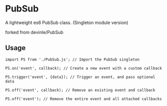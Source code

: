 # PubSub
A lightweight es6 PubSub class. (Singleton module version)

forked from devinle/PubSub

## Usage
`import PS from './PubSub.js'; // Import the PubSub singleton`


`PS.on('event', callback); // Create a new event with a custom callback`

`PS.trigger('event', {data}); // Trigger an event, and pass optional data`

`PS.off('event', callback); // Remove an existing event and callback`

`PS.off('event'); // Remove the entire event and all attached callbacks`
